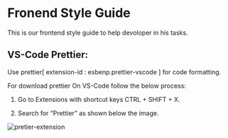 # Fronend Style Guide

This is our frontend style guide to help devoloper in his tasks.

## VS-Code Prettier:

Use prettier[ extension-id : esbenp.prettier-vscode ] for code formatting.

For download prettier On VS-Code follow the below process:

1. Go to Extensions with shortcut keys CTRL + SHIFT + X.

2. Search for “Prettier” as shown below the image.

![pretier-extension](https://github.com/MTechZilla/style-guide/blob/dev/images/pretier-extension.png)